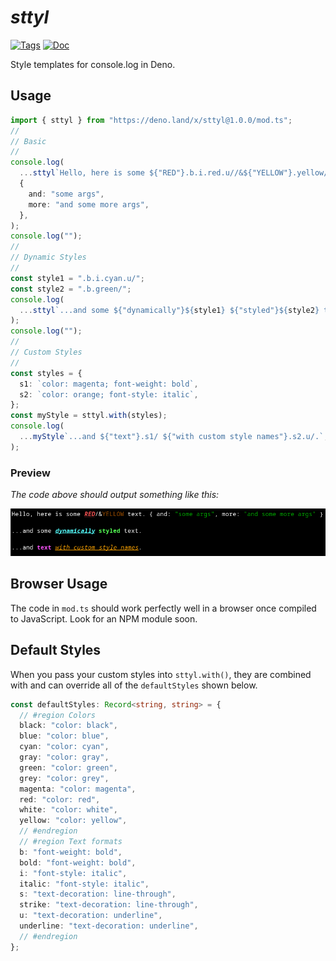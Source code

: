 # _s**tty**l_

[![Tags](https://img.shields.io/github/release/waynebloss/sttyl)](https://github.com/waynebloss/sttyl/releases)
[![Doc](https://doc.deno.land/badge.svg)](https://doc.deno.land/https/deno.land/x/sttyl@1.0.0/mod.ts)

Style templates for console.log in Deno.

## Usage

```ts
import { sttyl } from "https://deno.land/x/sttyl@1.0.0/mod.ts";
//
// Basic
//
console.log(
  ...sttyl`Hello, here is some ${"RED"}.b.i.red.u//&${"YELLOW"}.yellow/ text.`,
  {
    and: "some args",
    more: "and some more args",
  },
);
console.log("");
//
// Dynamic Styles
//
const style1 = ".b.i.cyan.u/";
const style2 = ".b.green/";
console.log(
  ...sttyl`...and some ${"dynamically"}${style1} ${"styled"}${style2} text.`,
);
console.log("");
//
// Custom Styles
//
const styles = {
  s1: `color: magenta; font-weight: bold`,
  s2: `color: orange; font-style: italic`,
};
const myStyle = sttyl.with(styles);
console.log(
  ...myStyle`...and ${"text"}.s1/ ${"with custom style names"}.s2.u/.`,
);
```

### Preview

_The code above should output something like this:_

![Image of console text output styled with sttyl](preview.png "sttyl output")

## Browser Usage

The code in `mod.ts` should work perfectly well in a browser once compiled to
JavaScript. Look for an NPM module soon.

## Default Styles

When you pass your custom styles into `sttyl.with()`, they are combined with and
can override all of the `defaultStyles` shown below.

```ts
const defaultStyles: Record<string, string> = {
  // #region Colors
  black: "color: black",
  blue: "color: blue",
  cyan: "color: cyan",
  gray: "color: gray",
  green: "color: green",
  grey: "color: grey",
  magenta: "color: magenta",
  red: "color: red",
  white: "color: white",
  yellow: "color: yellow",
  // #endregion
  // #region Text formats
  b: "font-weight: bold",
  bold: "font-weight: bold",
  i: "font-style: italic",
  italic: "font-style: italic",
  s: "text-decoration: line-through",
  strike: "text-decoration: line-through",
  u: "text-decoration: underline",
  underline: "text-decoration: underline",
  // #endregion
};
```
